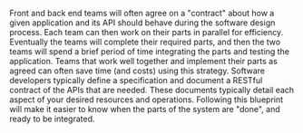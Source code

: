 Front and back end teams will often agree on a "contract" about how a given application and its API should behave during the software design process. Each team can then work on their parts in parallel for efficiency. Eventually the teams will complete their required parts, and then the two teams will spend a brief period of time integrating the parts and testing the application.
Teams that work well together and implement their parts as agreed can often save time (and costs) using this strategy.
Software developers typically define a specification and document a RESTful contract of the APIs that are needed. These documents typically detail each aspect of your desired resources and operations. Following this blueprint will make it easier to know when the parts of the system are "done", and ready to be integrated.